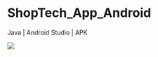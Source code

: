 # ShopTech_App_Android
Java | Android Studio | APK 

![](https://s6.gifyu.com/images/intro_app.gif)
